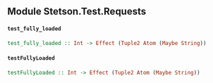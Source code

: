## Module Stetson.Test.Requests

#### `test_fully_loaded`

``` purescript
test_fully_loaded :: Int -> Effect (Tuple2 Atom (Maybe String))
```

#### `testFullyLoaded`

``` purescript
testFullyLoaded :: Int -> Effect (Tuple2 Atom (Maybe String))
```


